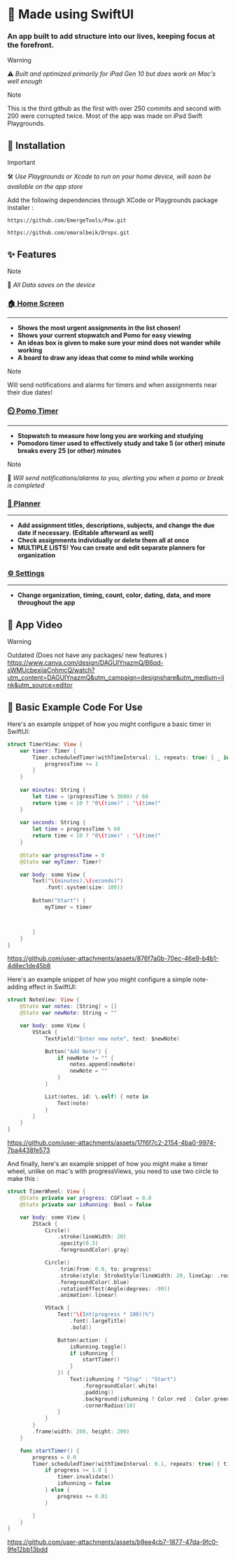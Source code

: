 # 📱 Made using SwiftUI
### An app built to add structure into our lives, keeping focus at the forefront.

> [!WARNING]
> ⚠️ *Built and optimized primarily for iPad Gen 10 but does work on Mac's well enough*

> [!NOTE]
> This is the third github as the first with over 250 commits and second with 200 were corrupted twice.
> Most of the app was made on iPad Swift Playgrounds.

## 🚀 Installation 

> [!IMPORTANT]
> 🛠️ *Use Playgrounds or Xcode to run on your home device, will soon be available on the app store*

  Add the following dependencies through XCode or Playgrounds package installer :

```link
https://github.com/EmergeTools/Pow.git
```

```link
https://github.com/omaralbeik/Drops.git
```

## ✨ Features 
> [!NOTE]
> 💾 *All Data saves on the device*

### [🏠 Home Screen](The%20Drawing%20Board/Homepage.swift)
<hr>

* **Shows the most urgent assignments in the list chosen!**
* **Shows your current stopwatch and Pomo for easy viewing**
* **An ideas box is given to make sure your mind does not wander while working**
* **A board to draw any ideas that come to mind while working**
> [!NOTE]
> Will send notifications and alarms for timers and when assignments near their due dates!

### [⏲️ Pomo Timer](The%20Drawing%20Board/PomoTimer.swift)
<hr>

* **Stopwatch to measure how long you are working and studying**
* **Pomodoro timer used to effectively study and take 5 (or other) minute breaks every 25 (or other) minutes**

> [!NOTE]
> 🔔 *Will send notifications/alarms to you, alerting you when a pomo or break is completed*

### [📒 Planner](The%20Drawing%20Board/Notebook.swift)
<hr>

* **Add assignment titles, descriptions, subjects, and change the due date if necessary. (Editable afterward as well)**
* **Check assignments individually or delete them all at once**
* **MULTIPLE LISTS! You can create and edit separate planners for organization**

### [⚙️ Settings](The%20Drawing%20Board/Settings.swift)
<hr>

* **Change organization, timing, count, color, dating, data, and more throughout the app**

## 🎥 App Video 
> [!WARNING]
> Outdated (Does not have any packages/ new features )
https://www.canva.com/design/DAGUIYnazmQ/B6qd-sWMUcbexiiaCnhmcQ/watch?utm_content=DAGUIYnazmQ&utm_campaign=designshare&utm_medium=link&utm_source=editor

## 📄 Basic Example Code For Use
Here's an example snippet of how you might configure a basic timer in SwiftUI:

```swift
struct TimerView: View {
    var timer: Timer {
        Timer.scheduledTimer(withTimeInterval: 1, repeats: true) { _ in
            progressTime += 1
        }
    }
    
    var minutes: String {
        let time = (progressTime % 3600) / 60
        return time < 10 ? "0\(time)" : "\(time)"
    }
    
    var seconds: String {
        let time = progressTime % 60
        return time < 10 ? "0\(time)" : "\(time)"
    }
    
    @State var progressTime = 0
    @State var myTimer: Timer?

    var body: some View {
        Text("\(minutes):\(seconds)")
            .font(.system(size: 100))
        
        Button("Start") {
            myTimer = timer



        } 
    }
}
```
https://github.com/user-attachments/assets/876f7a0b-70ec-46e9-b4b1-4d8ec1de45b8

Here's an example snippet of how you might configure a simple note-adding effect in SwiftUI:

```swift
struct NoteView: View {
    @State var notes: [String] = []
    @State var newNote: String = ""

    var body: some View {
        VStack {
            TextField("Enter new note", text: $newNote)

            Button("Add Note") {
                if newNote != "" {
                    notes.append(newNote)
                    newNote = ""
                }
            }

            List(notes, id: \.self) { note in
                Text(note)
            }
        }
    }
}
```
https://github.com/user-attachments/assets/17f6f7c2-2154-4ba0-9974-7ba4438fe573

And finally, here's an example snippet of how you might make a timer wheel, unlike on mac's with progressViews, you need to use two circle to make this :

```swift
struct TimerWheel: View {
    @State private var progress: CGFloat = 0.0
    @State private var isRunning: Bool = false

    var body: some View {
        ZStack {
            Circle()
                .stroke(lineWidth: 20)
                .opacity(0.3)
                .foregroundColor(.gray)

            Circle()
                .trim(from: 0.0, to: progress)
                .stroke(style: StrokeStyle(lineWidth: 20, lineCap: .round, lineJoin: .round))
                .foregroundColor(.blue)
                .rotationEffect(Angle(degrees: -90))
                .animation(.linear)

            VStack {
                Text("\(Int(progress * 100))%")
                    .font(.largeTitle)
                    .bold()

                Button(action: {
                    isRunning.toggle()
                    if isRunning {
                        startTimer()
                    }
                }) {
                    Text(isRunning ? "Stop" : "Start")
                        .foregroundColor(.white)
                        .padding()
                        .background(isRunning ? Color.red : Color.green)
                        .cornerRadius(10)
                }
            }
        }
        .frame(width: 200, height: 200)
    }

    func startTimer() {
        progress = 0.0
        Timer.scheduledTimer(withTimeInterval: 0.1, repeats: true) { timer in
            if progress >= 1.0 {
                timer.invalidate()
                isRunning = false
            } else {
                progress += 0.01
            }

        }
    }
}
```

https://github.com/user-attachments/assets/b9ee4cb7-1877-47da-9fc0-9fe12bb13bdd



